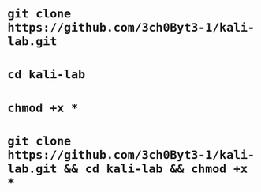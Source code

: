 # ```git clone https://github.com/3ch0Byt3-1/kali-lab.git```

# ```cd kali-lab```

# ```chmod +x *```

# ``` git clone https://github.com/3ch0Byt3-1/kali-lab.git && cd kali-lab && chmod +x * ```
